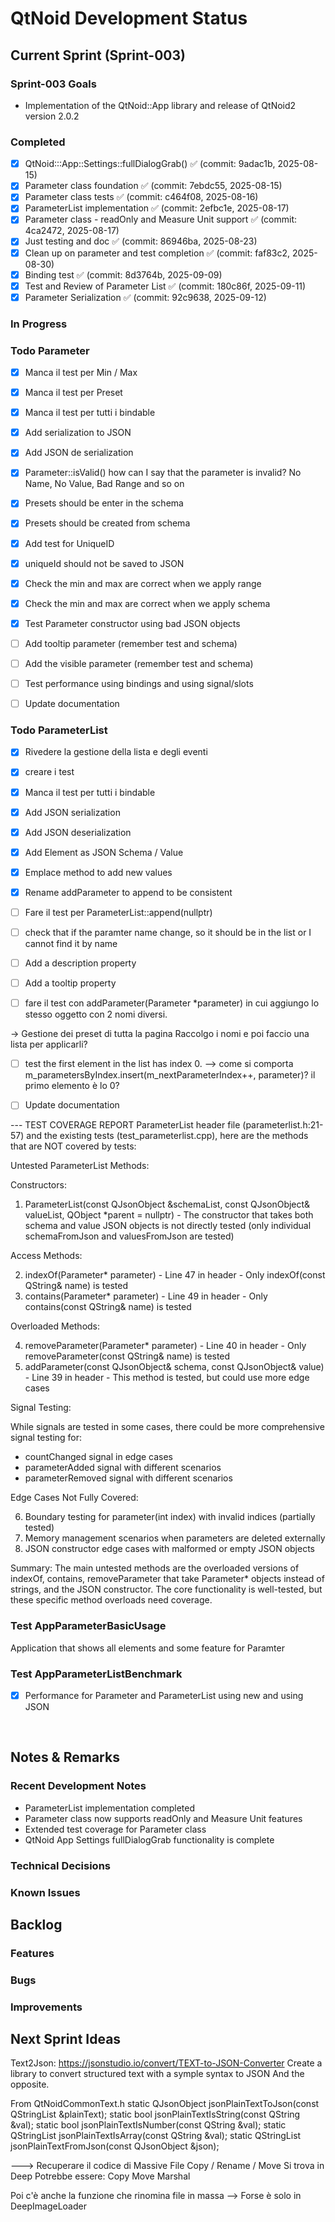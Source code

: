 # QtNoid Development Status

## Current Sprint (Sprint-003)

### Sprint-003 Goals
- Implementation of the QtNoid::App library and release of QtNoid2 version 2.0.2



### Completed
- [x] QtNoid:::App::Settings::fullDialogGrab() ✅ (commit: 9adac1b, 2025-08-15)
- [x] Parameter class foundation ✅ (commit: 7ebdc55, 2025-08-15)
- [x] Parameter class tests ✅ (commit: c464f08, 2025-08-16)
- [x] ParameterList implementation ✅ (commit: 2efbc1e, 2025-08-17)
- [x] Parameter class - readOnly and Measure Unit support ✅ (commit: 4ca2472, 2025-08-17)
- [x] Just testing and doc ✅ (commit: 86946ba, 2025-08-23)
- [x] Clean up on parameter and test completion ✅ (commit: faf83c2, 2025-08-30)
- [x] Binding test ✅ (commit: 8d3764b, 2025-09-09)
- [x] Test and Review of Parameter List ✅ (commit: 180c86f, 2025-09-11)
- [x] Parameter Serialization ✅ (commit: 92c9638, 2025-09-12)

### In Progress



### Todo Parameter
- [x] Manca il test per Min / Max
- [x] Manca il test per Preset
- [x] Manca il test per tutti i bindable
- [x] Add serialization to JSON
- [x] Add JSON de serialization
- [x] Parameter::isValid() how can I say that the parameter is invalid? 
      No Name, No Value, Bad Range and so on
- [x] Presets should be enter in the schema      
- [x] Presets should be created from schema

- [x] Add test for UniqueID
- [x] uniqueId should not be saved to JSON
- [x] Check the min and max are correct when we apply range
- [x] Check the min and max are correct when we apply schema
- [x] Test Parameter constructor using bad JSON objects

- [ ] Add tooltip parameter (remember test and schema)
- [ ] Add the visible parameter (remember test and schema)

- [ ] Test performance using bindings and using signal/slots
- [ ] Update documentation 

      

### Todo ParameterList
- [x] Rivedere la gestione della lista e degli eventi
- [x] creare i test
- [x] Manca il test per tutti i bindable
- [x] Add JSON serialization 
- [x] Add JSON deserialization
- [x] Add Element as JSON Schema / Value
- [x] Emplace method to add new values 
- [x] Rename addParameter to append to be consistent

- [ ] Fare il test per ParameterList::append(nullptr)
- [ ] check that if the paramter name change, so it should be
  in the list or I cannot find it by name

- [ ] Add a description property
- [ ] Add a tooltip property

- [ ] fare il test con addParameter(Parameter *parameter) in cui aggiungo
lo stesso oggetto con 2 nomi diversi.


-> Gestione dei preset di tutta la pagina
  Raccolgo i nomi e poi faccio una lista per applicarli?
  
- [ ] test the first element in the list has index 0.
    --> come si comporta m_parametersByIndex.insert(m_nextParameterIndex++, parameter)?
    il primo elemento è lo 0?
   
- [ ] Update documentation 



--- TEST COVERAGE REPORT
  ParameterList header file (parameterlist.h:21-57) and the existing tests
  (test_parameterlist.cpp), here are the methods that are NOT covered by tests:

  Untested ParameterList Methods:

  Constructors:
  1. ParameterList(const QJsonObject &schemaList, const QJsonObject& valueList, QObject *parent = nullptr) - The
  constructor that takes both schema and value JSON objects is not directly tested (only individual schemaFromJson
  and valuesFromJson are tested)

  Access Methods:

  2. indexOf(Parameter* parameter) - Line 47 in header - Only indexOf(const QString& name) is tested
  3. contains(Parameter* parameter) - Line 49 in header - Only contains(const QString& name) is tested

  Overloaded Methods:

  4. removeParameter(Parameter* parameter) - Line 40 in header - Only removeParameter(const QString& name) is tested
  5. addParameter(const QJsonObject& schema, const QJsonObject& value) - Line 39 in header - This method is tested,
  but could use more edge cases

  Signal Testing:

  While signals are tested in some cases, there could be more comprehensive signal testing for:
  - countChanged signal in edge cases
  - parameterAdded signal with different scenarios
  - parameterRemoved signal with different scenarios

  Edge Cases Not Fully Covered:

  6. Boundary testing for parameter(int index) with invalid indices (partially tested)
  7. Memory management scenarios when parameters are deleted externally
  8. JSON constructor edge cases with malformed or empty JSON objects

  Summary: The main untested methods are the overloaded versions of indexOf, contains, removeParameter that take
  Parameter* objects instead of strings, and the JSON constructor. The core functionality is well-tested, but these
  specific method overloads need coverage.


### Test AppParameterBasicUsage
Application that shows all elements and some feature for Paramter

### Test AppParameterListBenchmark
- [x] Performance for Parameter and ParameterList using new and using JSON




&nbsp;
## Notes & Remarks

### Recent Development Notes
- ParameterList implementation completed
- Parameter class now supports readOnly and Measure Unit features
- Extended test coverage for Parameter class
- QtNoid App Settings fullDialogGrab functionality is complete



### Technical Decisions
 

### Known Issues


## Backlog

### Features


### Bugs


### Improvements





## Next Sprint Ideas

Text2Json:
https://jsonstudio.io/convert/TEXT-to-JSON-Converter
Create a library to convert structured text with a symple syntax to JSON
And the opposite.

From QtNoidCommonText.h
static QJsonObject jsonPlainTextToJson(const QStringList &plainText);
static bool jsonPlainTextIsString(const QString &val);
static bool jsonPlainTextIsNumber(const QString &val);
static QStringList jsonPlainTextIsArray(const QString &val);
static QStringList jsonPlainTextFromJson(const QJsonObject &json);


---> Recuperare il codice di Massive File Copy / Rename / Move
Si trova in Deep
Potrebbe essere: Copy Move Marshal

Poi c'è anche la funzione che rinomina file in massa
--> Forse è solo in DeepImageLoader

